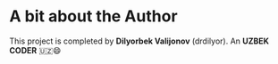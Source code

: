 # A bit about the Author
This project is completed by **Dilyorbek Valijonov** (drdilyor). An **UZBEK CODER** 🇺🇿😄
